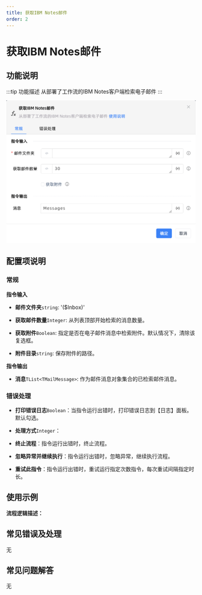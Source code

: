 ```yaml
---
title: 获取IBM Notes邮件
order: 2
---
```


# 获取IBM Notes邮件

## 功能说明

:::tip 功能描述
从部署了工作流的IBM Notes客户端检索电子邮件
:::

![获取IBM Notes邮件](../../../../assets/获取IBM%20Notes邮件_command.png)

## 配置项说明

### 常规

**指令输入**

- **邮件文件夹**`string`: '($Inbox)'

- **获取邮件数量**`Integer`: 从列表顶部开始检索的消息数量。

- **获取附件**`Boolean`: 指定是否在电子邮件消息中检索附件。默认情况下，清除该复选框。

- **附件目录**`string`: 保存附件的路径。


**指令输出**

- **消息**`TList<TMailMessage>`: 作为邮件消息对象集合的已检索邮件消息。

### 错误处理

- **打印错误日志**`Boolean`：当指令运行出错时，打印错误日志到【日志】面板。默认勾选。

- **处理方式**`Integer`：

 - **终止流程**：指令运行出错时，终止流程。

 - **忽略异常并继续执行**：指令运行出错时，忽略异常，继续执行流程。

 - **重试此指令**：指令运行出错时，重试运行指定次数指令，每次重试间隔指定时长。

## 使用示例

**流程逻辑描述：** 

## 常见错误及处理

无

## 常见问题解答

无

